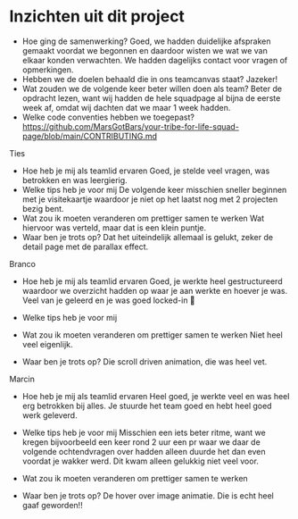 # Inzichten uit dit project

- Hoe ging de samenwerking?
  Goed, we hadden duidelijke afspraken gemaakt voordat we begonnen en daardoor wisten we wat we van elkaar konden verwachten. We hadden   dagelijks contact voor vragen of opmerkingen.
- Hebben we de doelen behaald die in ons teamcanvas staat?
  Jazeker!
- Wat zouden we de volgende keer beter willen doen als team?
  Beter de opdracht lezen, want wij hadden de hele squadpage al bijna de eerste week af, omdat wij dachten dat we maar 1 week hadden.
- Welke code conventies hebben we toegepast?
  https://github.com/MarsGotBars/your-tribe-for-life-squad-page/blob/main/CONTRIBUTING.md

Ties
- Hoe heb je mij als teamlid ervaren
  Goed, je stelde veel vragen, was betrokken en was leergierig.
- Welke tips heb je voor mij
  De volgende keer misschien sneller beginnen met je visitekaartje waardoor je niet op het laatst nog met 2 projecten bezig bent.
- Wat zou ik moeten veranderen om prettiger samen te werken
  Wat hiervoor was verteld, maar dat is een klein puntje.
- Waar ben je trots op?
  Dat het uiteindelijk allemaal is gelukt, zeker de detail page met de parallax effect.

Branco
- Hoe heb je mij als teamlid ervaren
  Goed, je werkte heel gestructureerd waardoor we overzicht hadden op waar je aan werkte en hoever je was. Veel van je geleerd en je   was goed locked-in 🚀
- Welke tips heb je voor mij
  
- Wat zou ik moeten veranderen om prettiger samen te werken
  Niet heel veel eigenlijk.
- Waar ben je trots op?
  Die scroll driven animation, die was heel vet.

Marcin
- Hoe heb je mij als teamlid ervaren
  Heel goed, je werkte veel en was heel erg betrokken bij alles. Je stuurde het team goed en hebt heel goed werk geleverd.
- Welke tips heb je voor mij
  Misschien een iets beter ritme, want we kregen bijvoorbeeld een keer rond 2 uur een pr waar we daar de volgende ochtendvragen over   hadden alleen duurde het dan even voordat je wakker werd. Dit kwam alleen gelukkig niet veel voor.
- Wat zou ik moeten veranderen om prettiger samen te werken
  
- Waar ben je trots op?
  De hover over image animatie. Die is echt heel gaaf geworden!!

